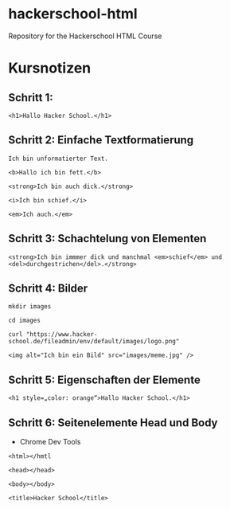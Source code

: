 # hackerschool-html
Repository for the Hackerschool HTML Course 

# Kursnotizen

## Schritt 1:

`<h1>Hallo Hacker School.</h1>`

## Schritt 2: Einfache Textformatierung

`Ich bin unformatierter Text.`

`<b>Hallo ich bin fett.</b>`

`<strong>Ich bin auch dick.</strong>`

`<i>Ich bin schief.</i>`

`<em>Ich auch.</em>`

## Schritt 3: Schachtelung von Elementen

`<strong>Ich bin immmer dick und manchmal <em>schief</em> und <del>durchgestrichen</del>.</strong>`

## Schritt 4: Bilder

`mkdir images`

`cd images`

`curl "https://www.hacker-school.de/fileadmin/env/default/images/logo.png"`

`<img alt="Ich bin ein Bild" src="images/meme.jpg" />`

## Schritt 5: Eigenschaften der Elemente

`<h1 style=„color: orange“>Hallo Hacker School.</h1>`

## Schritt 6: Seitenelemente Head und Body

- Chrome Dev Tools

`<html></hmtl`

`<head></head>`

`<body></body>`

`<title>Hacker School</title>`
